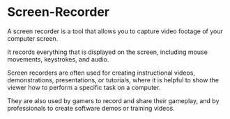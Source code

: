 # Screen-Recorder
A screen recorder is a tool that allows you to capture video footage of your computer screen.

It records everything that is displayed on the screen, including mouse movements, keystrokes, and audio.

Screen recorders are often used for creating instructional videos, demonstrations, presentations, or tutorials, where it is helpful to show the viewer how to perform a specific task on a computer.

They are also used by gamers to record and share their gameplay, and by professionals to create software demos or training videos.

